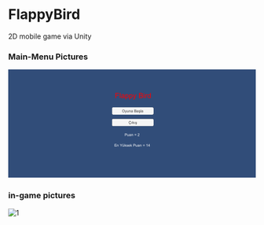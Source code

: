 # FlappyBird
2D mobile game via Unity



### Main-Menu Pictures
![1](/FlappyBird/img/mainmenu.png "mainmenu")

### in-game pictures

![1](FlappyBird/FlappyBird/img/ingame_img1.png "mainmenu")
